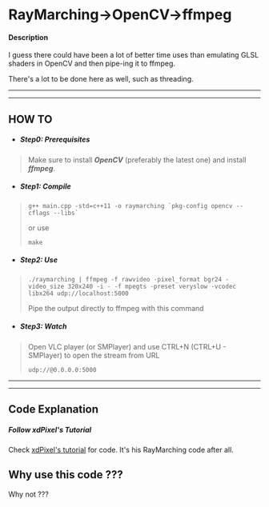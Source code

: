 # RayMarching->OpenCV->ffmpeg

#### Description

I guess there could have been a lot of better time uses than emulating GLSL shaders in OpenCV and then pipe-ing it to ffmpeg.

There's a lot to be done here as well, such as threading.
- - - -
- - - -
## HOW TO

* ##### Step0: Prerequisites
> Make sure to install ___OpenCV___ (preferably the latest one) and install ___ffmpeg___.

* ##### Step1: Compile

>```
>g++ main.cpp -std=c++11 -o raymarching `pkg-config opencv --cflags --libs`
>```
>or use
>
>``` make ```
* ##### Step2: Use
>```
>./raymarching | ffmpeg -f rawvideo -pixel_format bgr24 -video_size 320x240 -i - -f mpegts -preset veryslow -vcodec libx264 udp://localhost:5000
>```
> Pipe the output directly to ffmpeg with this command

* ##### Step3: Watch
>Open VLC player (or SMPlayer) and use CTRL+N (CTRL+U - SMPlayer) to open the stream from URL
>```
>udp://@0.0.0.0:5000
>```


- - - -
- - - -

## Code Explanation
##### Follow xdPixel's Tutorial

Check [xdPixel's tutorial]( http://xdpixel.com/ray-marching-101-part-2/ ) for code. It's his RayMarching code after all.

## Why use this code ???
Why not ???

